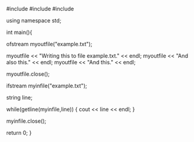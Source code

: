 #include <fstream>
#include <iostream>
#include <string>

using namespace std;

int main(){
  
  ofstream myoutfile("example.txt");
  
  myoutfile << "Writing this to file example.txt." << endl;
  myoutfile << "And also this." << endl;
  myoutfile << "And this." << endl;
  
  myoutfile.close();
  
  
  ifstream myinfile("example.txt");
  
  string line;
  
  while(getline(myinfile,line))
  {
      cout << line << endl;
  }
  
  myinfile.close();  
  
  return 0;
}
